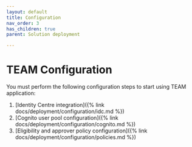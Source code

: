 ```yaml
---
layout: default
title: Configuration
nav_order: 3
has_children: true
parent: Solution deployment

---
```


# TEAM Configuration

You must perform the following configuration steps to start using TEAM application:
1. [Identity Centre integration]({% link docs/deployment/configuration/idc.md %})
2. [Cognito user pool configuration]({% link docs/deployment/configuration/cognito.md %})
3. [Eligibility and approver policy configuration]({% link docs/deployment/configuration/policies.md %})